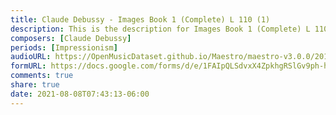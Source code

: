 ```yaml
---
title: Claude Debussy - Images Book 1 (Complete) L 110 (1)
description: This is the description for Images Book 1 (Complete) L 110 by Claude Debussy
composers: [Claude Debussy]
periods: [Impressionism]
audioURL: https://OpenMusicDataset.github.io/Maestro/maestro-v3.0.0/2014/MIDI-UNPROCESSED_09-10_R1_2014_MID--AUDIO_10_R1_2014_wav--4.midi
formURL: https://docs.google.com/forms/d/e/1FAIpQLSdvxX4ZpkhgRSlGv9ph-he8xPe81ywK-C_WEOAqq5crKwOswg/viewform
comments: true
share: true
date: 2021-08-08T07:43:13-06:00
---
```

